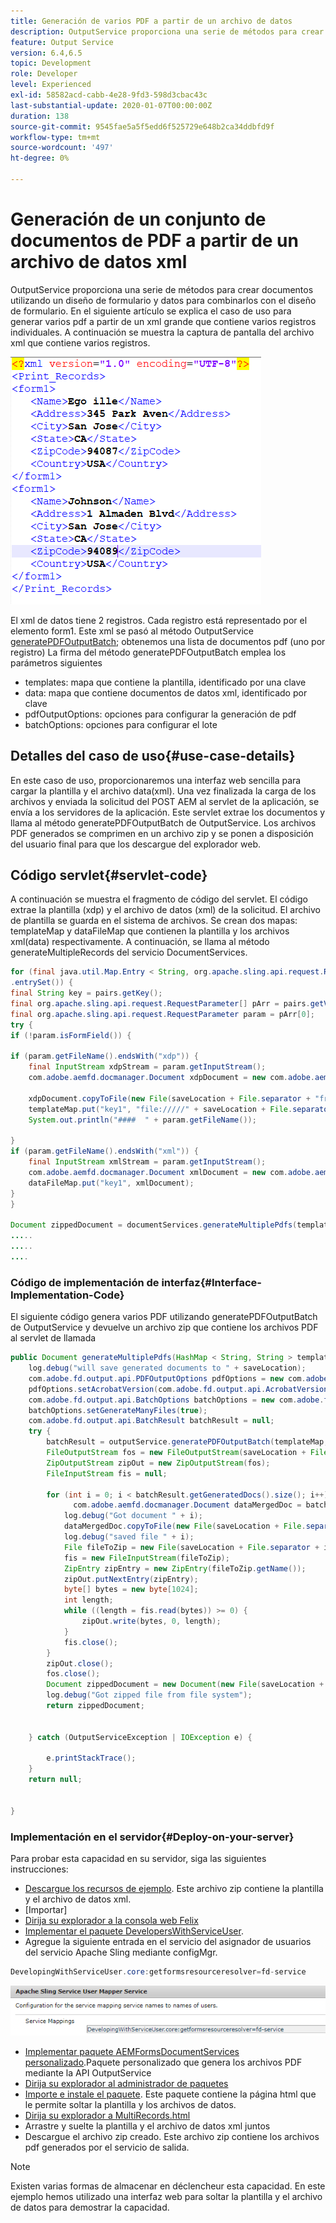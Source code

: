 ```yaml
---
title: Generación de varios PDF a partir de un archivo de datos
description: OutputService proporciona una serie de métodos para crear documentos utilizando un diseño de formulario y datos para combinarlos con el diseño de formulario. Aprenda a generar varios PDF a partir de un xml grande que contenga varios registros individuales.
feature: Output Service
version: 6.4,6.5
topic: Development
role: Developer
level: Experienced
exl-id: 58582acd-cabb-4e28-9fd3-598d3cbac43c
last-substantial-update: 2020-01-07T00:00:00Z
duration: 138
source-git-commit: 9545fae5a5f5edd6f525729e648b2ca34ddbfd9f
workflow-type: tm+mt
source-wordcount: '497'
ht-degree: 0%

---
```


# Generación de un conjunto de documentos de PDF a partir de un archivo de datos xml

OutputService proporciona una serie de métodos para crear documentos utilizando un diseño de formulario y datos para combinarlos con el diseño de formulario. En el siguiente artículo se explica el caso de uso para generar varios pdf a partir de un xml grande que contiene varios registros individuales.
A continuación se muestra la captura de pantalla del archivo xml que contiene varios registros.

![multi-record-xml](assets/multi-record-xml.PNG)

El xml de datos tiene 2 registros. Cada registro está representado por el elemento form1. Este xml se pasó al método OutputService [generatePDFOutputBatch](https://helpx.adobe.com/aem-forms/6/javadocs/com/adobe/fd/output/api/OutputService.html); obtenemos una lista de documentos pdf (uno por registro)
La firma del método generatePDFOutputBatch emplea los parámetros siguientes

* templates: mapa que contiene la plantilla, identificado por una clave
* data: mapa que contiene documentos de datos xml, identificado por clave
* pdfOutputOptions: opciones para configurar la generación de pdf
* batchOptions: opciones para configurar el lote



## Detalles del caso de uso{#use-case-details}

En este caso de uso, proporcionaremos una interfaz web sencilla para cargar la plantilla y el archivo data(xml). Una vez finalizada la carga de los archivos y enviada la solicitud del POST AEM al servlet de la aplicación, se envía a los servidores de la aplicación. Este servlet extrae los documentos y llama al método generatePDFOutputBatch de OutputService. Los archivos PDF generados se comprimen en un archivo zip y se ponen a disposición del usuario final para que los descargue del explorador web.

## Código servlet{#servlet-code}

A continuación se muestra el fragmento de código del servlet. El código extrae la plantilla (xdp) y el archivo de datos (xml) de la solicitud. El archivo de plantilla se guarda en el sistema de archivos. Se crean dos mapas: templateMap y dataFileMap que contienen la plantilla y los archivos xml(data) respectivamente. A continuación, se llama al método generateMultipleRecords del servicio DocumentServices.

```java
for (final java.util.Map.Entry < String, org.apache.sling.api.request.RequestParameter[] > pairs: params
.entrySet()) {
final String key = pairs.getKey();
final org.apache.sling.api.request.RequestParameter[] pArr = pairs.getValue();
final org.apache.sling.api.request.RequestParameter param = pArr[0];
try {
if (!param.isFormField()) {

if (param.getFileName().endsWith("xdp")) {
    final InputStream xdpStream = param.getInputStream();
    com.adobe.aemfd.docmanager.Document xdpDocument = new com.adobe.aemfd.docmanager.Document(xdpStream);

    xdpDocument.copyToFile(new File(saveLocation + File.separator + "fromui.xdp"));
    templateMap.put("key1", "file://///" + saveLocation + File.separator + "fromui.xdp");
    System.out.println("####  " + param.getFileName());

}
if (param.getFileName().endsWith("xml")) {
    final InputStream xmlStream = param.getInputStream();
    com.adobe.aemfd.docmanager.Document xmlDocument = new com.adobe.aemfd.docmanager.Document(xmlStream);
    dataFileMap.put("key1", xmlDocument);
}
}

Document zippedDocument = documentServices.generateMultiplePdfs(templateMap, dataFileMap,saveLocation);
.....
.....
....
```

### Código de implementación de interfaz{#Interface-Implementation-Code}

El siguiente código genera varios PDF utilizando generatePDFOutputBatch de OutputService y devuelve un archivo zip que contiene los archivos PDF al servlet de llamada

```java
public Document generateMultiplePdfs(HashMap < String, String > templateMap, HashMap < String, Document > dataFileMap, String saveLocation) {
    log.debug("will save generated documents to " + saveLocation);
    com.adobe.fd.output.api.PDFOutputOptions pdfOptions = new com.adobe.fd.output.api.PDFOutputOptions();
    pdfOptions.setAcrobatVersion(com.adobe.fd.output.api.AcrobatVersion.Acrobat_11);
    com.adobe.fd.output.api.BatchOptions batchOptions = new com.adobe.fd.output.api.BatchOptions();
    batchOptions.setGenerateManyFiles(true);
    com.adobe.fd.output.api.BatchResult batchResult = null;
    try {
        batchResult = outputService.generatePDFOutputBatch(templateMap, dataFileMap, pdfOptions, batchOptions);
        FileOutputStream fos = new FileOutputStream(saveLocation + File.separator + "zippedfile.zip");
        ZipOutputStream zipOut = new ZipOutputStream(fos);
        FileInputStream fis = null;

        for (int i = 0; i < batchResult.getGeneratedDocs().size(); i++) {
              com.adobe.aemfd.docmanager.Document dataMergedDoc = batchResult.getGeneratedDocs().get(i);
            log.debug("Got document " + i);
            dataMergedDoc.copyToFile(new File(saveLocation + File.separator + i + ".pdf"));
            log.debug("saved file " + i);
            File fileToZip = new File(saveLocation + File.separator + i + ".pdf");
            fis = new FileInputStream(fileToZip);
            ZipEntry zipEntry = new ZipEntry(fileToZip.getName());
            zipOut.putNextEntry(zipEntry);
            byte[] bytes = new byte[1024];
            int length;
            while ((length = fis.read(bytes)) >= 0) {
                zipOut.write(bytes, 0, length);
            }
            fis.close();
        }
        zipOut.close();
        fos.close();
        Document zippedDocument = new Document(new File(saveLocation + File.separator + "zippedfile.zip"));
        log.debug("Got zipped file from file system");
        return zippedDocument;


    } catch (OutputServiceException | IOException e) {

        e.printStackTrace();
    }
    return null;


}
```

### Implementación en el servidor{#Deploy-on-your-server}

Para probar esta capacidad en su servidor, siga las siguientes instrucciones:

* [Descargue los recursos de ejemplo](assets/mult-records-template-and-xml-file.zip). Este archivo zip contiene la plantilla y el archivo de datos xml.
* [Importar]
* [Dirija su explorador a la consola web Felix](http://localhost:4502/system/console/bundles)
* [Implementar el paquete DevelopersWithServiceUser](/help/forms/assets/common-osgi-bundles/DevelopingWithServiceUser.jar).
* Agregue la siguiente entrada en el servicio del asignador de usuarios del servicio Apache Sling mediante configMgr.

```java
DevelopingWithServiceUser.core:getformsresourceresolver=fd-service
```

![servicio-asignador-usuario](assets/user-mapper-service-fd-service.png)

* [Implementar paquete AEMFormsDocumentServices personalizado](/help/forms/assets/common-osgi-bundles/AEMFormsDocumentServices.core-1.0-SNAPSHOT.jar).Paquete personalizado que genera los archivos PDF mediante la API OutputService
* [Dirija su explorador al administrador de paquetes](http://localhost:4502/crx/packmgr/index.jsp)
* [Importe e instale el paquete](assets/generate-multiple-pdf-from-xml.zip). Este paquete contiene la página html que le permite soltar la plantilla y los archivos de datos.
* [Dirija su explorador a MultiRecords.html](¿http://localhost:4502/content/DocumentServices/Multirecord.html?)
* Arrastre y suelte la plantilla y el archivo de datos xml juntos
* Descargue el archivo zip creado. Este archivo zip contiene los archivos pdf generados por el servicio de salida.

>[!NOTE]
>Existen varias formas de almacenar en déclencheur esta capacidad. En este ejemplo hemos utilizado una interfaz web para soltar la plantilla y el archivo de datos para demostrar la capacidad.
